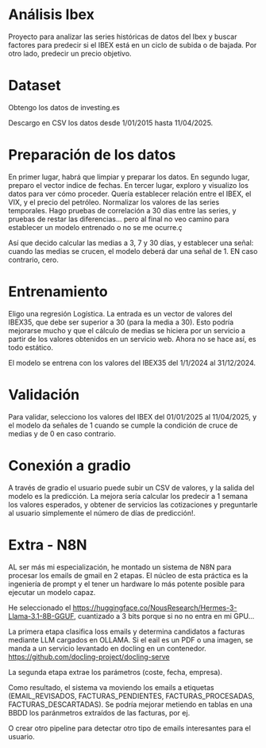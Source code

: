 # Análisis Ibex
Proyecto para analizar las series históricas de datos del Ibex y buscar factores para predecir si el IBEX está en un ciclo de subida o de bajada. Por otro lado, predecir un precio objetivo.

# Dataset
Obtengo los datos de investing.es

Descargo en CSV los datos desde 1/01/2015 hasta 11/04/2025.

# Preparación de los datos
En primer lugar, habrá que limpiar y preparar los datos. 
En segundo lugar, preparo el vector indice de fechas. 
En tercer lugar, exploro y visualizo los datos para ver cómo proceder.
Quería establecer relación entre el IBEX, el VIX, y el precio del petróleo.
Normalizar los valores de las series temporales.
Hago pruebas de correlación a 30 días entre las series, y pruebas de restar las diferencias... pero al final no veo camino para establecer un modelo entrenado o no se me ocurre.ç

Así que decido calcular las medias a 3, 7 y 30 días, y establecer una señal: cuando las medias se crucen, el modelo deberá dar una señal de 1. EN caso contrario, cero.

# Entrenamiento
Eligo una regresión Logística. La entrada es un vector de valores del IBEX35, que debe ser superior a 30 (para la media a 30). Esto podría mejorarse mucho y que el cálculo de medias se hiciera por un servicio a partir de los valores obtenidos en un servicio web. Ahora no se hace así, es todo estático.

El modelo se entrena con los valores del IBEX35 del 1/1/2024 al 31/12/2024. 

# Validación
Para validar, selecciono los valores del IBEX del 01/01/2025 al 11/04/2025, y el modelo da señales de 1 cuando se cumple la condición de cruce de medias y de 0 en caso contrario.

# Conexión a gradio
A través de gradio el usuario puede subir un CSV de valores, y la salida del modelo es la predicción.
La mejora sería calcular los predecir a 1 semana los valores esperados, y obtener de servicios las cotizaciones y preguntarle al usuario simplemente el número de días de predicción!. 

# Extra - N8N
AL ser más mi especialización, he montado un sistema de N8N para procesar los emails de gmail en 2 etapas. El núcleo de esta práctica es la ingeniería de prompt y el tener un hardware lo más potente posible para ejecutar un modelo capaz. 

He seleccionado el https://huggingface.co/NousResearch/Hermes-3-Llama-3.1-8B-GGUF, cuantizado a 3 bits porque si no no entra en mi GPU...

La primera etapa clasifica loss emails y determina candidatos a facturas mediante LLM cargados en OLLAMA. Si el eail es un PDF o una imagen, se manda a un servicio levantado en docling en un contenedor. https://github.com/docling-project/docling-serve

La segunda etapa extrae los parámetros (coste, fecha, empresa).

Como resultado, el sistema va moviendo los emails a etiquetas (EMAIL_REVISADOS, FACTURAS_PENDIENTES, FACTURAS_PROCESADAS, FACTURAS_DESCARTADAS). Se podría mejorar metiendo en tablas en una BBDD los paránmetros extraídos de las facturas, por ej. 

O crear otro pipeline para detectar otro tipo de emails interesantes para el usuario.

